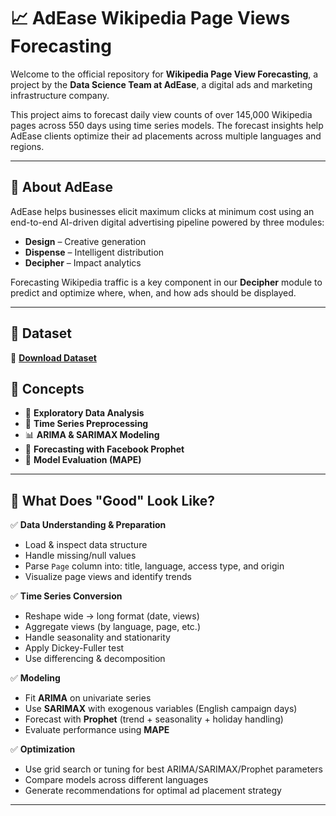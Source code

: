 # 📈 AdEase Wikipedia Page Views Forecasting

Welcome to the official repository for **Wikipedia Page View Forecasting**, a project by the **Data Science Team at AdEase**, a digital ads and marketing infrastructure company.

This project aims to forecast daily view counts of over 145,000 Wikipedia pages across 550 days using time series models. The forecast insights help AdEase clients optimize their ad placements across multiple languages and regions.

---

## 🧠 About AdEase

AdEase helps businesses elicit maximum clicks at minimum cost using an end-to-end AI-driven digital advertising pipeline powered by three modules:

- **Design** – Creative generation
- **Dispense** – Intelligent distribution
- **Decipher** – Impact analytics

Forecasting Wikipedia traffic is a key component in our **Decipher** module to predict and optimize where, when, and how ads should be displayed.

---

## 📁 Dataset

📂 **[Download Dataset](https://drive.google.com/drive/folders/1mdgQscjqnCtdg7LGItomyK0abN6lcHBb)**


## 🧪 Concepts 

- 🧹 **Exploratory Data Analysis**
- 🔁 **Time Series Preprocessing**
- 📊 **ARIMA & SARIMAX Modeling**
- 📆 **Forecasting with Facebook Prophet**
- 🧠 **Model Evaluation (MAPE)**

---

## 📌 What Does "Good" Look Like?

✅ **Data Understanding & Preparation**
- Load & inspect data structure
- Handle missing/null values
- Parse `Page` column into: title, language, access type, and origin
- Visualize page views and identify trends

✅ **Time Series Conversion**
- Reshape wide → long format (date, views)
- Aggregate views (by language, page, etc.)
- Handle seasonality and stationarity
- Apply Dickey-Fuller test
- Use differencing & decomposition

✅ **Modeling**
- Fit **ARIMA** on univariate series
- Use **SARIMAX** with exogenous variables (English campaign days)
- Forecast with **Prophet** (trend + seasonality + holiday handling)
- Evaluate performance using **MAPE**

✅ **Optimization**
- Use grid search or tuning for best ARIMA/SARIMAX/Prophet parameters
- Compare models across different languages
- Generate recommendations for optimal ad placement strategy

---



